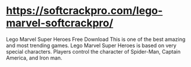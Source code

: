 # https://softcrackpro.com/lego-marvel-softcrackpro/
Lego Marvel Super Heroes Free Download  This is one of the best amazing and most trending games. Lego Marvel Super Heroes is based on very special characters. Players control the character of Spider-Man, Captain America, and Iron man. 
